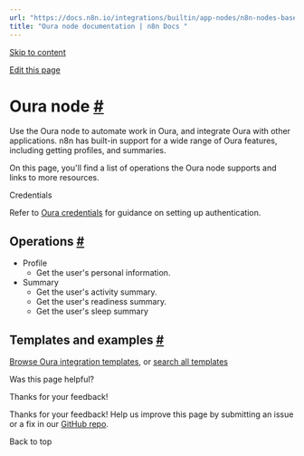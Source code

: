 ```yaml
---
url: "https://docs.n8n.io/integrations/builtin/app-nodes/n8n-nodes-base.oura/"
title: "Oura node documentation | n8n Docs "
---
```


[Skip to content](https://docs.n8n.io/integrations/builtin/app-nodes/n8n-nodes-base.oura/#oura-node)

[Edit this page](https://github.com/n8n-io/n8n-docs/edit/main/docs/integrations/builtin/app-nodes/n8n-nodes-base.oura.md "Edit this page")

# Oura node [\#](https://docs.n8n.io/integrations/builtin/app-nodes/n8n-nodes-base.oura/\#oura-node "Permanent link")

Use the Oura node to automate work in Oura, and integrate Oura with other applications. n8n has built-in support for a wide range of Oura features, including getting profiles, and summaries.

On this page, you'll find a list of operations the Oura node supports and links to more resources.

Credentials

Refer to [Oura credentials](https://docs.n8n.io/integrations/builtin/credentials/oura/) for guidance on setting up authentication.

## Operations [\#](https://docs.n8n.io/integrations/builtin/app-nodes/n8n-nodes-base.oura/\#operations "Permanent link")

- Profile
  - Get the user's personal information.
- Summary
  - Get the user's activity summary.
  - Get the user's readiness summary.
  - Get the user's sleep summary

## Templates and examples [\#](https://docs.n8n.io/integrations/builtin/app-nodes/n8n-nodes-base.oura/\#templates-and-examples "Permanent link")

[Browse Oura integration templates](https://n8n.io/integrations/oura/), or [search all templates](https://n8n.io/workflows/)

Was this page helpful?






Thanks for your feedback!






Thanks for your feedback! Help us improve this page by submitting an issue or a fix in our [GitHub repo](https://github.com/n8n-io/n8n-docs).


Back to top